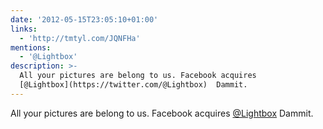 ```yaml
---
date: '2012-05-15T23:05:10+01:00'
links:
  - 'http://tmtyl.com/JQNFHa'
mentions:
  - '@Lightbox'
description: >-
  All your pictures are belong to us. Facebook acquires
  [@Lightbox](https://twitter.com/@Lightbox)  Dammit.
---
```

All your pictures are belong to us. Facebook acquires [@Lightbox](https://twitter.com/@Lightbox)  Dammit.
